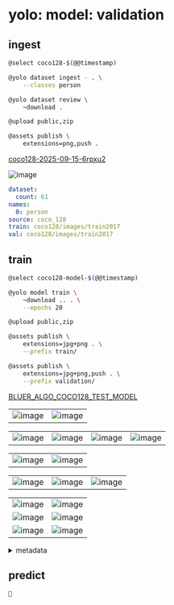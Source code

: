 # yolo: model: validation

## ingest

```bash
@select coco128-$(@@timestamp)

@yolo dataset ingest - . \
    --classes person

@yolo dataset review \
    ~download .

@upload public,zip

@assets publish \
    extensions=png,push .
```


[coco128-2025-09-15-6rpxu2](https://kamangir-public.s3.ir-thr-at1.arvanstorage.ir/coco128-2025-09-15-6rpxu2.tar.gz)

![image](https://github.com/kamangir/assets/blob/main/coco128-2025-09-15-6rpxu2/review.png?raw=true)

```yaml
dataset:
  count: 61
names:
  0: person
source: coco_128
train: coco128/images/train2017
val: coco128/images/train2017

```

## train

```bash
@select coco128-model-$(@@timestamp)

@yolo model train \
    ~download .. . \
    --epochs 20

@upload public,zip

@assets publish \
    extensions=jpg+png . \
    --prefix train/

@assets publish \
    extensions=jpg+png,push . \
    --prefix validation/
```


[BLUER_ALGO_COCO128_TEST_MODEL](https://kamangir-public.s3.ir-thr-at1.arvanstorage.ir/BLUER_ALGO_COCO128_TEST_MODEL.tar.gz)

| | |
|-|-|
| ![image](https://github.com/kamangir/assets/blob/main/BLUER_ALGO_COCO128_TEST_MODEL/labels.jpg?raw=true) | ![image](https://github.com/kamangir/assets/blob/main/BLUER_ALGO_COCO128_TEST_MODEL/results.png?raw=true) |

| | | | |
|-|-|-|-|
| ![image](https://github.com/kamangir/assets/blob/main/BLUER_ALGO_COCO128_TEST_MODEL/BoxF1_curve.png?raw=true) | ![image](https://github.com/kamangir/assets/blob/main/BLUER_ALGO_COCO128_TEST_MODEL/BoxPR_curve.png?raw=true) | ![image](https://github.com/kamangir/assets/blob/main/BLUER_ALGO_COCO128_TEST_MODEL/BoxP_curve.png?raw=true) | ![image](https://github.com/kamangir/assets/blob/main/BLUER_ALGO_COCO128_TEST_MODEL/BoxR_curve.png?raw=true) |

| | |
|-|-|
| ![image](https://github.com/kamangir/assets/blob/main/BLUER_ALGO_COCO128_TEST_MODEL/confusion_matrix.png?raw=true) | ![image](https://github.com/kamangir/assets/blob/main/BLUER_ALGO_COCO128_TEST_MODEL/confusion_matrix_normalized.png?raw=true) |

| | | |
|-|-|-|
| ![image](https://github.com/kamangir/assets/blob/main/BLUER_ALGO_COCO128_TEST_MODEL/train_batch0.jpg?raw=true) | ![image](https://github.com/kamangir/assets/blob/main/BLUER_ALGO_COCO128_TEST_MODEL/train_batch1.jpg?raw=true) | ![image](https://github.com/kamangir/assets/blob/main/BLUER_ALGO_COCO128_TEST_MODEL/train_batch2.jpg?raw=true) |

| | |
|-|-|
| ![image](https://github.com/kamangir/assets/blob/main/BLUER_ALGO_COCO128_TEST_MODEL/val_batch0_labels.jpg?raw=true) | ![image](https://github.com/kamangir/assets/blob/main/BLUER_ALGO_COCO128_TEST_MODEL/val_batch0_pred.jpg?raw=true) |
| ![image](https://github.com/kamangir/assets/blob/main/BLUER_ALGO_COCO128_TEST_MODEL/val_batch1_labels.jpg?raw=true) | ![image](https://github.com/kamangir/assets/blob/main/BLUER_ALGO_COCO128_TEST_MODEL/val_batch1_pred.jpg?raw=true) |
| ![image](https://github.com/kamangir/assets/blob/main/BLUER_ALGO_COCO128_TEST_MODEL/val_batch2_labels.jpg?raw=true) | ![image](https://github.com/kamangir/assets/blob/main/BLUER_ALGO_COCO128_TEST_MODEL/val_batch2_pred.jpg?raw=true) | 


<details>
<summary>metadata</summary>

```yaml
{}

```

</details>


## predict

```bash
🚧
```
